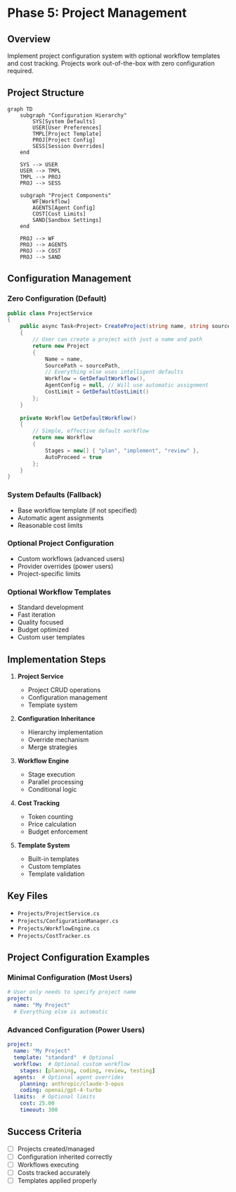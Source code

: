 # Phase 5: Project Management

## Overview
Implement project configuration system with optional workflow templates and cost tracking. Projects work out-of-the-box with zero configuration required.

## Project Structure
```mermaid
graph TD
    subgraph "Configuration Hierarchy"
        SYS[System Defaults]
        USER[User Preferences]
        TMPL[Project Template]
        PROJ[Project Config]
        SESS[Session Overrides]
    end
    
    SYS --> USER
    USER --> TMPL
    TMPL --> PROJ
    PROJ --> SESS
    
    subgraph "Project Components"
        WF[Workflow]
        AGENTS[Agent Config]
        COST[Cost Limits]
        SAND[Sandbox Settings]
    end
    
    PROJ --> WF
    PROJ --> AGENTS
    PROJ --> COST
    PROJ --> SAND
```

## Configuration Management

### Zero Configuration (Default)
```csharp
public class ProjectService
{
    public async Task<Project> CreateProject(string name, string sourcePath)
    {
        // User can create a project with just a name and path
        return new Project
        {
            Name = name,
            SourcePath = sourcePath,
            // Everything else uses intelligent defaults
            Workflow = GetDefaultWorkflow(),
            AgentConfig = null, // Will use automatic assignment
            CostLimit = GetDefaultCostLimit()
        };
    }
    
    private Workflow GetDefaultWorkflow()
    {
        // Simple, effective default workflow
        return new Workflow
        {
            Stages = new[] { "plan", "implement", "review" },
            AutoProceed = true
        };
    }
}
```

### System Defaults (Fallback)
- Base workflow template (if not specified)
- Automatic agent assignments
- Reasonable cost limits

### Optional Project Configuration
- Custom workflows (advanced users)
- Provider overrides (power users)
- Project-specific limits

### Optional Workflow Templates
- Standard development
- Fast iteration
- Quality focused
- Budget optimized
- Custom user templates

## Implementation Steps

1. **Project Service**
   - Project CRUD operations
   - Configuration management
   - Template system

2. **Configuration Inheritance**
   - Hierarchy implementation
   - Override mechanism
   - Merge strategies

3. **Workflow Engine**
   - Stage execution
   - Parallel processing
   - Conditional logic

4. **Cost Tracking**
   - Token counting
   - Price calculation
   - Budget enforcement

5. **Template System**
   - Built-in templates
   - Custom templates
   - Template validation

## Key Files
- `Projects/ProjectService.cs`
- `Projects/ConfigurationManager.cs`
- `Projects/WorkflowEngine.cs`
- `Projects/CostTracker.cs`

## Project Configuration Examples

### Minimal Configuration (Most Users)
```yaml
# User only needs to specify project name
project:
  name: "My Project"
  # Everything else is automatic
```

### Advanced Configuration (Power Users)
```yaml
project:
  name: "My Project"
  template: "standard"  # Optional
  workflow:  # Optional custom workflow
    stages: [planning, coding, review, testing]
  agents:  # Optional agent overrides
    planning: anthropic/claude-3-opus
    coding: openai/gpt-4-turbo
  limits:  # Optional limits
    cost: 25.00
    timeout: 300
```

## Success Criteria
- [ ] Projects created/managed
- [ ] Configuration inherited correctly
- [ ] Workflows executing
- [ ] Costs tracked accurately
- [ ] Templates applied properly
